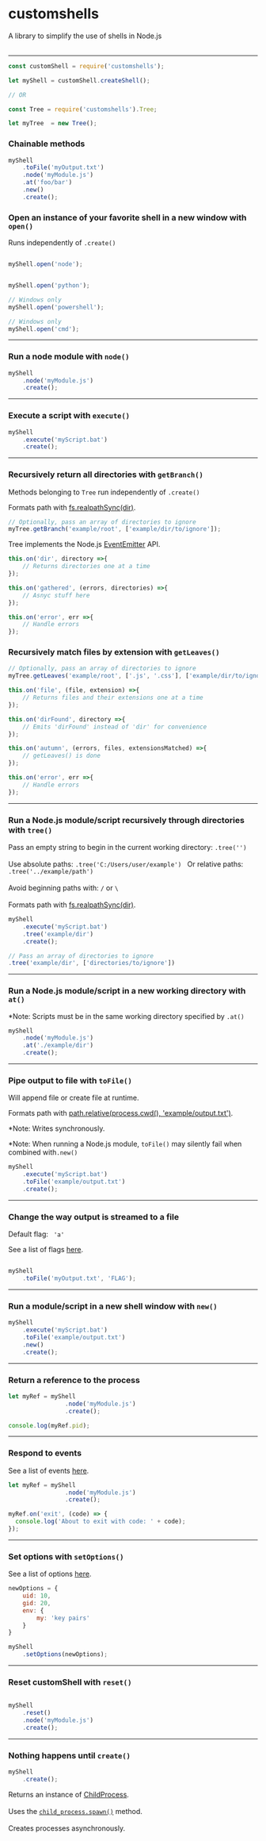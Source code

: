# customshells
A library to simplify the use of shells in Node.js 
<br>
<br>
<hr>

```js
const customShell = require('customshells');

let myShell = customShell.createShell();

// OR

const Tree = require('customshells').Tree;

let myTree  = new Tree();
```

### Chainable methods

```js
myShell
    .toFile('myOutput.txt')
    .node('myModule.js')
    .at('foo/bar')
    .new()
    .create();
```

### Open an instance of your favorite shell in a new window with <code>open()</code>

Runs independently of <code>.create()</code> 

```js

myShell.open('node');


myShell.open('python');

// Windows only
myShell.open('powershell'); 

// Windows only
myShell.open('cmd');
```

<hr>

### Run a node module with <code>node()</code>

```js
myShell
    .node('myModule.js')
    .create();
```

<hr>

### Execute a script with <code>execute()</code>

```js
myShell
    .execute('myScript.bat')
    .create();
```

<hr>

### Recursively return all directories with <code>getBranch()</code>

Methods belonging to <code>Tree</code> run independently of <code>.create()</code> 

Formats path with <a href="https://nodejs.org/api/fs.html#fs_fs_realpathsync_path_options">fs.realpathSync(dir)</a>.

```js
// Optionally, pass an array of directories to ignore
myTree.getBranch('example/root', ['example/dir/to/ignore']);
```

Tree implements the Node.js <a href="https://nodejs.org/api/events.html#events_class_eventemitter">EventEmitter</a> API. 

```js
this.on('dir', directory =>{
    // Returns directories one at a time
});

this.on('gathered', (errors, directories) =>{
    // Asnyc stuff here
});

this.on('error', err =>{
    // Handle errors
});
```

### Recursively match files by extension with <code>getLeaves()</code>

```js
// Optionally, pass an array of directories to ignore
myTree.getLeaves('example/root', ['.js', '.css'], ['example/dir/to/ignore']);
```

```js
this.on('file', (file, extension) =>{
    // Returns files and their extensions one at a time
});

this.on('dirFound', directory =>{
    // Emits 'dirFound' instead of 'dir' for convenience
});

this.on('autumn', (errors, files, extensionsMatched) =>{
    // getLeaves() is done
});

this.on('error', err =>{
    // Handle errors
});
```

<hr>

### Run a Node.js module/script recursively through directories with <code>tree()</code>

Pass an empty string to begin in the current working directory: <code>.tree('')</code>
<br>
<br>
Use absolute paths: <code>.tree('C:/Users/user/example')</code> &nbsp;  Or relative paths: <code>.tree('../example/path')</code>
<br>
<br>
Avoid beginning paths with: <code>/</code> or <code>\\</code>
<br>
<br>
Formats path with <a href="https://nodejs.org/api/fs.html#fs_fs_realpathsync_path_options">fs.realpathSync(dir)</a>.

```js
myShell
    .execute('myScript.bat')
    .tree('example/dir')
    .create();

// Pass an array of directories to ignore
.tree('example/dir', ['directories/to/ignore'])
```

<hr>

### Run a Node.js module/script in a new working directory with <code>at()</code>

*Note: Scripts must be in the same working directory specified by <code>.at()</code>

```js
myShell
    .node('myModule.js')
    .at('./example/dir')
    .create();
```

<hr>

### Pipe output to file with <code>toFile()</code>

Will append file or create file at runtime.


Formats path with <a href="https://nodejs.org/dist/latest-v8.x/docs/api/path.html#path_path_relative_from_to">path.relative(process.cwd(), 'example/output.txt')</a>.


*Note: Writes synchronously.

*Note: When running a Node.js module, <code>toFile()</code> may silently fail when combined with<code>.new()</code>

```js
myShell
    .execute('myScript.bat')
    .toFile('example/output.txt')
    .create();
```

<hr>

### Change the way output is streamed to a file

Default flag: <code> 'a' </code>

See a list of flags <a href="https://nodejs.org/dist/latest-v8.x/docs/api/fs.html#fs_fs_open_path_flags_mode_callback">here</a>.

```js

myShell
    .toFile('myOutput.txt', 'FLAG');
```

<hr> 

### Run a module/script in a new shell window with <code>new()</code>

```js
myShell
    .execute('myScript.bat')
    .toFile('example/output.txt')
    .new()
    .create();
```

<hr>

### Return a reference to the process

```js
let myRef = myShell
                .node('myModule.js')
                .create();

console.log(myRef.pid);
```

<hr>

### Respond to events

See a list of events <a href="https://nodejs.org/dist/latest-v8.x/docs/api/process.html#process_process_events">here</a>.

```js
let myRef = myShell
                .node('myModule.js')
                .create();

myRef.on('exit', (code) => {
  console.log('About to exit with code: ' + code);
});
```

<hr>

### Set options with <code>setOptions()</code>

See a list of options <a href="https://nodejs.org/dist/latest-v8.x/docs/api/child_process.html#child_process_child_process_spawn_command_args_options">here</a>.

```js
newOptions = {
    uid: 10,
    gid: 20,
    env: {
        my: 'key pairs'
    }
}

myShell
    .setOptions(newOptions);
```

<hr>

### Reset customShell with <code>reset()</code>

```js

myShell
    .reset()
    .node('myModule.js')
    .create();
```

<hr> 

### Nothing happens until <code>create()</code>

```js
myShell
    .create();
```

Returns an instance of <a href="https://nodejs.org/dist/latest-v8.x/docs/api/child_process.html#child_process_class_childprocess">ChildProcess</a>. 
<br>
<br>
Uses the <a href="https://nodejs.org/dist/latest-v8.x/docs/api/child_process.html#child_process_child_process_spawn_command_args_options"><code>child_process.spawn()</code></a> method.
<br>
<br>
Creates processes asynchronously.
